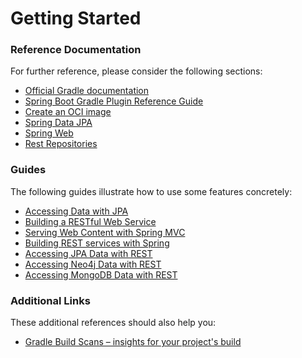 # Getting Started

### Reference Documentation
For further reference, please consider the following sections:

* [Official Gradle documentation](https://docs.gradle.org)
* [Spring Boot Gradle Plugin Reference Guide](https://docs.spring.io/spring-boot/docs/2.5.6/gradle-plugin/reference/html/)
* [Create an OCI image](https://docs.spring.io/spring-boot/docs/2.5.6/gradle-plugin/reference/html/#build-image)
* [Spring Data JPA](https://docs.spring.io/spring-boot/docs/2.5.6/reference/htmlsingle/#boot-features-jpa-and-spring-data)
* [Spring Web](https://docs.spring.io/spring-boot/docs/2.5.6/reference/htmlsingle/#boot-features-developing-web-applications)
* [Rest Repositories](https://docs.spring.io/spring-boot/docs/2.5.6/reference/htmlsingle/#howto-use-exposing-spring-data-repositories-rest-endpoint)

### Guides
The following guides illustrate how to use some features concretely:

* [Accessing Data with JPA](https://spring.io/guides/gs/accessing-data-jpa/)
* [Building a RESTful Web Service](https://spring.io/guides/gs/rest-service/)
* [Serving Web Content with Spring MVC](https://spring.io/guides/gs/serving-web-content/)
* [Building REST services with Spring](https://spring.io/guides/tutorials/bookmarks/)
* [Accessing JPA Data with REST](https://spring.io/guides/gs/accessing-data-rest/)
* [Accessing Neo4j Data with REST](https://spring.io/guides/gs/accessing-neo4j-data-rest/)
* [Accessing MongoDB Data with REST](https://spring.io/guides/gs/accessing-mongodb-data-rest/)

### Additional Links
These additional references should also help you:

* [Gradle Build Scans – insights for your project's build](https://scans.gradle.com#gradle)

